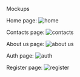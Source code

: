 Mockups

Home page:
![home](https://github.com/user-attachments/assets/d77b1d1c-6aa9-4ae4-a526-dd517b7c6862)

Contacts page:
![contacts](https://github.com/user-attachments/assets/cccd7307-886c-4489-a0d0-9048610a4780)

About us page:
![about us](https://github.com/user-attachments/assets/8515c2e5-6cb7-484a-8db4-a2298c855dff)

Auth page:
![auth](https://github.com/user-attachments/assets/56f930b9-4788-4581-b74b-7eab51a69911)

Register page:
![register](https://github.com/user-attachments/assets/08e94331-8a45-4853-9ba0-9ab1c07277ca)
